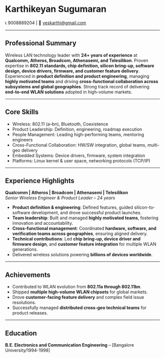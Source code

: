 # Karthikeyan Sugumaran 
📞 9008889204 | 📧 yeskarthi@gmail.com

---

## Professional Summary  
Wireless LAN technology leader with **24+ years of experience** at **Qualcomm, Atheros, Broadcom, Athenasemi, and Telesilikon**. Proven expertise in **802.11 standards, chip definition, silicon bring-up, software design, device drivers, firmware, and customer feature delivery**. Experienced in **product definition and product engineering**, managing **highly motivated teams** and driving **cross-functional collaboration across subsystems and global geographies**. Strong track record of delivering **end-to-end WLAN solutions** adopted in high-volume markets.  

---

## Core Skills  
- Wireless: 802.11 (a–bn), Bluetooth, Coexistence  
- Product Leadership: Definition, engineering, roadmap execution  
- People Management: Leading high-performing teams, mentoring engineers  
- Cross-Functional Collaboration: HW/SW integration, global teams, multi-geo delivery  
- Embedded Systems: Device drivers, firmware, system integration  
- Platforms: Linux kernel & user space, networking protocols (TCP/IP)  

---

## Experience Highlights  
**Qualcomm | Atheros | Broadcom | Athenasemi | Telesilikon**  
*Senior Wireless Engineer & Product Leader – 24 years*  
- **Product definition & engineering**: Defined features, guided silicon-to-software development, and drove successful product launches.  
- **Team leadership**: Built and managed **highly motivated teams**, fostering innovation and accountability.  
- **Cross-functional management**: Coordinated **hardware, software, and verification teams across geographies**, ensuring aligned delivery.  
- **Technical contributions**: Led **chip bring-up, device driver and firmware design**, and **customer feature integration** for multiple WLAN generations.  
- Delivered wireless solutions powering **billions of devices worldwide**.  

---

## Achievements  
- Contributed to WLAN evolution from **802.11a through 802.11bn**.  
- Shipped **multiple high-volume WLAN chipsets** for global markets.  
- Drove **customer-facing feature delivery** and complex field issue resolutions.  
- Successfully managed **distributed cross-geo technical teams** for product releases.  

---

## Education  
**B.E. Electronics and Communication Engineering** – [Bangalore University/1994-1998]  
